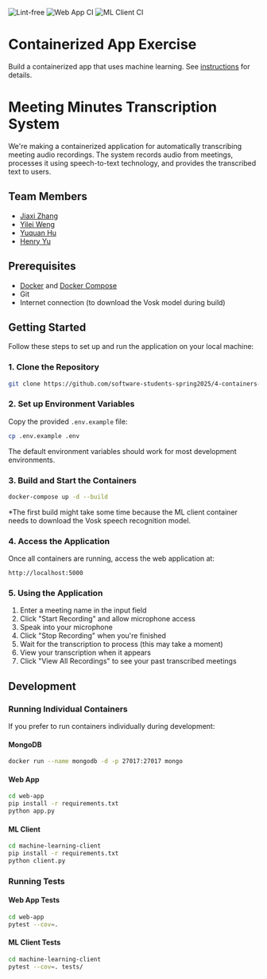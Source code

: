 ![Lint-free](https://github.com/nyu-software-engineering/containerized-app-exercise/actions/workflows/lint.yml/badge.svg)
![Web App CI](https://github.com/software-students-spring2025/4-containers-nbcs/actions/workflows/web-app.yml/badge.svg)
![ML Client CI](https://github.com/software-students-spring2025/4-containers-nbcs/actions/workflows/ml-client.yml/badge.svg)

# Containerized App Exercise

Build a containerized app that uses machine learning. See [instructions](./instructions.md) for details.

# Meeting Minutes Transcription System
We're making a containerized application for automatically transcribing meeting audio recordings. The system records audio from meetings, processes it using speech-to-text technology, and provides the transcribed text to users.

## Team Members

- [Jiaxi Zhang](https://github.com/SuQichen777)
- [Yilei Weng](https://github.com/ShadderD)
- [Yuquan Hu](https://github.com/N-A-E-S)
- [Henry Yu](https://github.com/ky2389)

## Prerequisites

- [Docker](https://www.docker.com/get-started) and [Docker Compose](https://docs.docker.com/compose/install/)
- Git
- Internet connection (to download the Vosk model during build)

## Getting Started

Follow these steps to set up and run the application on your local machine:

### 1. Clone the Repository

```bash
git clone https://github.com/software-students-spring2025/4-containers-nbcs
```

### 2. Set up Environment Variables

Copy the provided `.env.example` file:

```bash
cp .env.example .env
```

The default environment variables should work for most development environments.

### 3. Build and Start the Containers

```bash
docker-compose up -d --build
```

*The first build might take some time because the ML client container needs to download the Vosk speech recognition model.

### 4. Access the Application

Once all containers are running, access the web application at:

```
http://localhost:5000
```

### 5. Using the Application

1. Enter a meeting name in the input field
2. Click "Start Recording" and allow microphone access
3. Speak into your microphone
4. Click "Stop Recording" when you're finished
5. Wait for the transcription to process (this may take a moment)
6. View your transcription when it appears
7. Click "View All Recordings" to see your past transcribed meetings

## Development

### Running Individual Containers

If you prefer to run containers individually during development:

#### MongoDB

```bash
docker run --name mongodb -d -p 27017:27017 mongo
```

#### Web App

```bash
cd web-app
pip install -r requirements.txt
python app.py
```

#### ML Client

```bash
cd machine-learning-client
pip install -r requirements.txt
python client.py
```

### Running Tests

#### Web App Tests

```bash
cd web-app
pytest --cov=.
```

#### ML Client Tests

```bash
cd machine-learning-client
pytest --cov=. tests/
```
